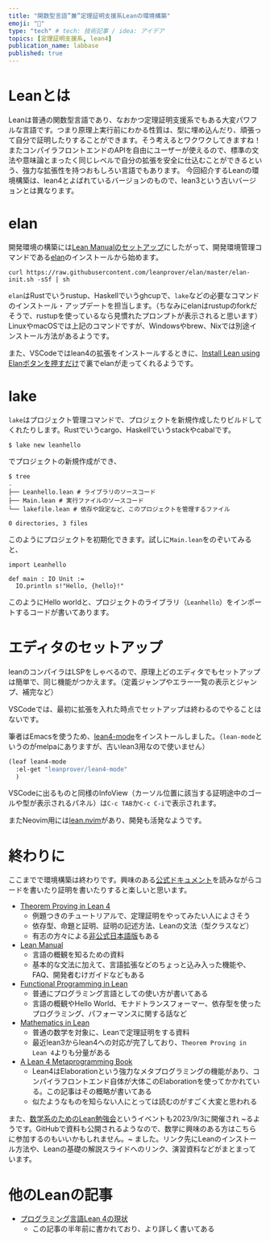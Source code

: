 ```yaml
---
title: "関数型言語”兼”定理証明支援系Leanの環境構築"
emoji: "🚀"
type: "tech" # tech: 技術記事 / idea: アイデア
topics: [定理証明支援系, lean4]
publication_name: labbase
published: true
---
```


# Leanとは #

Leanは普通の関数型言語であり、なおかつ定理証明支援系でもある大変パワフルな言語です。つまり原理上実行前にわかる性質は、型に埋め込んだり、頑張って自分で証明したりすることができます。そう考えるとワクワクしてきますね！
またコンパイラフロントエンドのAPIを自由にユーザーが使えるので、標準の文法や意味論とまったく同じレベルで自分の拡張を安全に仕込むことができるという、強力な拡張性を持つおもしろい言語でもあります。
今回紹介するLeanの環境構築は、lean4とよばれているバージョンのもので、lean3という古いバージョンとは異なります。

# elan #

開発環境の構築には[Lean Manualのセットアップ](https://leanprover.github.io/lean4/doc/setup.html#setting-up-lean)にしたがって、開発環境管理コマンドである[elan](https://github.com/leanprover/elan)のインストールから始めます。

``` shell
curl https://raw.githubusercontent.com/leanprover/elan/master/elan-init.sh -sSf | sh
```
`elan`はRustでいうrustup、Haskellでいうghcupで、`lake`などの必要なコマンドのインストール・アップデートを担当します。（ちなみにelanはrustupのforkだそうで、rustupを使っているなら見慣れたプロンプトが表示されると思います）
LinuxやmacOSでは上記のコマンドですが、Windowsやbrew、Nixでは別途インストール方法があるようです。

また、VSCodeではlean4の拡張をインストールするときに、[Install Lean using Elanボタンを押すだけ](https://leanprover.github.io/lean4/doc/quickstart.html)で裏でelanが走ってくれるようです。

# lake #
`lake`はプロジェクト管理コマンドで、プロジェクトを新規作成したりビルドしてくれたりします。Rustでいうcargo、Haskellでいうstackやcabalです。

``` shell
$ lake new leanhello
```
でプロジェクトの新規作成ができ、

``` shell
$ tree
.
├── Leanhello.lean # ライブラリのソースコード
├── Main.lean # 実行ファイルのソースコード
└── lakefile.lean # 依存や設定など、このプロジェクトを管理するファイル

0 directories, 3 files
```
このようにプロジェクトを初期化できます。試しに`Main.lean`をのぞいてみると、

``` lean
import Leanhello

def main : IO Unit :=
  IO.println s!"Hello, {hello}!"
```
このようにHello worldと、プロジェクトのライブラリ（`Leanhello`）をインポートするコードが書いてあります。

# エディタのセットアップ #
leanのコンパイラはLSPをしゃべるので、原理上どのエディタでもセットアップは簡単で、同じ機能がつかえます。（定義ジャンプやエラー一覧の表示とジャンプ、補完など）

VSCodeでは、最初に拡張を入れた時点でセットアップは終わるのでやることはないです。

筆者はEmacsを使うため、[lean4-mode](https://github.com/leanprover/lean4-mode)をインストールしました。（`lean-mode`というのがmelpaにありますが、古いlean3用なので使いません）

``` emacs-lisp:init.el
(leaf lean4-mode
  :el-get "leanprover/lean4-mode"
  )
```
VSCodeに出るものと同様のInfoView（カーソル位置に該当する証明途中のゴールや型が表示されるパネル）は`C-c TAB`か`C-c C-i`で表示されます。


またNeovim用には[lean.nvim](https://github.com/Julian/lean.nvim/)があり、開発も活発なようです。

# 終わりに #
ここまでで環境構築は終わりです。興味のある[公式ドキュメント](https://leanprover.github.io/documentation/)を読みながらコードを書いたり証明を書いたりすると楽しいと思います。


* [Theorem Proving in Lean 4](https://leanprover.github.io/theorem_proving_in_lean4/)
  * 例題つきのチュートリアルで、定理証明をやってみたい人によさそう
  * 依存型、命題と証明、証明の記述方法、Leanの文法（型クラスなど）
  * 有志の方々による[非公式日本語版](https://aconite-ac.github.io/theorem_proving_in_lean4_ja/introduction.html)もある
* [Lean Manual](https://leanprover.github.io/lean4/doc/)
  * 言語の概観を知るための資料
  * 基本的な文法に加えて、言語拡張などのちょっと込み入った機能や、FAQ、開発者むけガイドなどもある
* [Functional Programming in Lean](https://leanprover.github.io/functional_programming_in_lean/)
  * 普通にプログラミング言語としての使い方が書いてある
  * 言語の概観やHello World、モナドトランスフォーマー、依存型を使ったプログラミング、パフォーマンスに関する話など
* [Mathematics in Lean](https://leanprover-community.github.io/mathematics_in_lean/index.html)
  * 普通の数学を対象に、Leanで定理証明をする資料
  * 最近lean3からlean4への対応が完了しており、`Theorem Proving in Lean 4`よりも分量がある
* [A Lean 4 Metaprogramming Book](https://github.com/leanprover-community/lean4-metaprogramming-book)
  * Lean4はElaborationという強力なメタプログラミングの機能があり、コンパイラフロントエンド自体が大体このElaborationを使ってかかれている。この記事はその概略が書いてある
  * 似たようなものを知らない人にとっては読むのがすごく大変と思われる


また、[数学系のためのLean勉強会](https://haruhisa-enomoto.github.io/lean-math-workshop)というイベントも2023/9/3に開催され ~るようです。GitHubで資料も公開されるようなので、数学に興味のある方はこちらに参加するのもいいかもしれません。~ ました。リンク先にLeanのインストール方法や、Leanの基礎の解説スライドへのリンク、演習資料などがまとまっています。


# 他のLeanの記事 #

* [プログラミング言語Lean 4の現状](https://m-hiyama.hatenablog.com/entry/2022/12/31/183948)
  * この記事の半年前に書かれており、より詳しく書いてある
